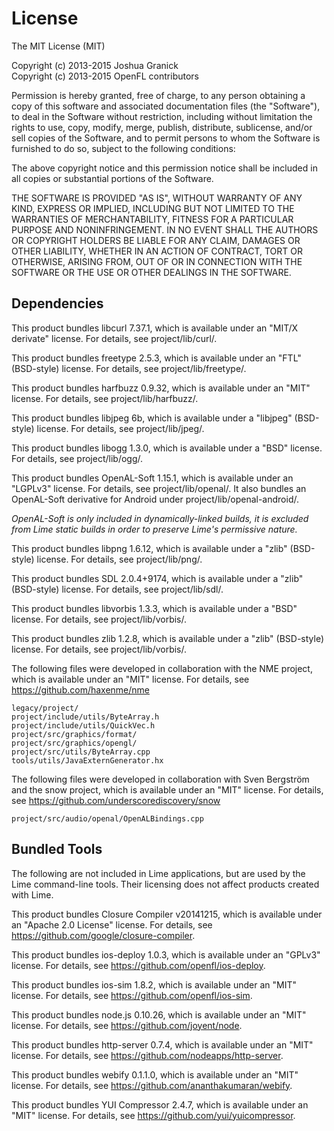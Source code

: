License
=======

The MIT License (MIT)

Copyright (c) 2013-2015 Joshua Granick  
Copyright (c) 2013-2015 OpenFL contributors

Permission is hereby granted, free of charge, to any person obtaining a copy
of this software and associated documentation files (the "Software"), to deal
in the Software without restriction, including without limitation the rights
to use, copy, modify, merge, publish, distribute, sublicense, and/or sell
copies of the Software, and to permit persons to whom the Software is
furnished to do so, subject to the following conditions:

The above copyright notice and this permission notice shall be included in
all copies or substantial portions of the Software.

THE SOFTWARE IS PROVIDED "AS IS", WITHOUT WARRANTY OF ANY KIND, EXPRESS OR
IMPLIED, INCLUDING BUT NOT LIMITED TO THE WARRANTIES OF MERCHANTABILITY,
FITNESS FOR A PARTICULAR PURPOSE AND NONINFRINGEMENT. IN NO EVENT SHALL THE
AUTHORS OR COPYRIGHT HOLDERS BE LIABLE FOR ANY CLAIM, DAMAGES OR OTHER
LIABILITY, WHETHER IN AN ACTION OF CONTRACT, TORT OR OTHERWISE, ARISING FROM,
OUT OF OR IN CONNECTION WITH THE SOFTWARE OR THE USE OR OTHER DEALINGS IN
THE SOFTWARE.


Dependencies
------------

This product bundles libcurl 7.37.1, which is available under an
"MIT/X derivate" license. For details, see project/lib/curl/.

This product bundles freetype 2.5.3, which is available under an
"FTL" (BSD-style) license. For details, see project/lib/freetype/.

This product bundles harfbuzz 0.9.32, which is available under an
"MIT" license. For details, see project/lib/harfbuzz/.

This product bundles libjpeg 6b, which is available under a
"libjpeg" (BSD-style) license. For details, see project/lib/jpeg/.

This product bundles libogg 1.3.0, which is available under a
"BSD" license. For details, see project/lib/ogg/.

This product bundles OpenAL-Soft 1.15.1, which is available under an
"LGPLv3" license. For details, see project/lib/openal/. It also bundles
an OpenAL-Soft derivative for Android under project/lib/openal-android/.

_OpenAL-Soft is only included in dynamically-linked builds, it is excluded
from Lime static builds in order to preserve Lime's permissive nature._

This product bundles libpng 1.6.12, which is available under a
"zlib" (BSD-style) license. For details, see project/lib/png/.

This product bundles SDL 2.0.4+9174, which is available under a
"zlib" (BSD-style) license. For details, see project/lib/sdl/.

This product bundles libvorbis 1.3.3, which is available under a
"BSD" license. For details, see project/lib/vorbis/.

This product bundles zlib 1.2.8, which is available under a
"zlib" (BSD-style) license. For details, see project/lib/vorbis/.

The following files were developed in collaboration with the NME project,
which is available under an "MIT" license. For details, see
https://github.com/haxenme/nme

    legacy/project/
    project/include/utils/ByteArray.h
    project/include/utils/QuickVec.h
    project/src/graphics/format/
    project/src/graphics/opengl/
    project/src/utils/ByteArray.cpp
    tools/utils/JavaExternGenerator.hx

The following files were developed in collaboration with Sven Bergström
and the snow project, which is available under an "MIT" license. For 
details, see https://github.com/underscorediscovery/snow

    project/src/audio/openal/OpenALBindings.cpp


Bundled Tools
-------------

The following are not included in Lime applications, but are used by
the Lime command-line tools. Their licensing does not affect products 
created with Lime.

This product bundles Closure Compiler v20141215, which is available under an
"Apache 2.0 License" license. For details, see 
https://github.com/google/closure-compiler.

This product bundles ios-deploy 1.0.3, which is available under an
"GPLv3" license. For details, see https://github.com/openfl/ios-deploy.

This product bundles ios-sim 1.8.2, which is available under an
"MIT" license. For details, see https://github.com/openfl/ios-sim.

This product bundles node.js 0.10.26, which is available under an
"MIT" license. For details, see https://github.com/joyent/node.

This product bundles http-server 0.7.4, which is available under an
"MIT" license. For details, see https://github.com/nodeapps/http-server.

This product bundles webify 0.1.1.0, which is available under an
"MIT" license. For details, see https://github.com/ananthakumaran/webify.

This product bundles YUI Compressor 2.4.7, which is available under an
"MIT" license. For details, see https://github.com/yui/yuicompressor.
